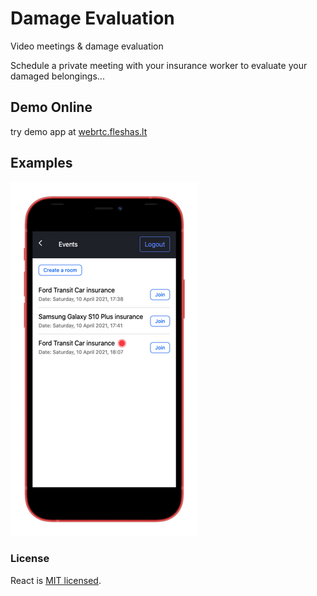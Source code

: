 # Damage Evaluation

 Video meetings &amp; damage evaluation
           
Schedule a private meeting with your insurance worker to evaluate your damaged
belongings...


## Demo Online

try demo app at [webrtc.fleshas.lt](https://webrtc.fleshas.lt)

## Examples

![](/demo/rsz_events2_iphone12black_portrait.png)


### License

React is [MIT licensed](./LICENSE).